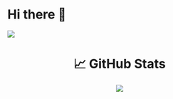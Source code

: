 # Hi there 👋

![](https://komarev.com/ghpvc/?username=Zloy01)

<div align="center">
  <h1>📈 GitHub Stats</h1>
  <img src="https://github-readme-stats.vercel.app/api/top-langs/?username=Zloy01&layout=compact&theme=vision-friendly-dark"/>
</div>
<!--
<div>
  <h1>Tech Stack</h1>
  <img src="https://skillicons.dev/icons?i=js,python,mysql,sqlite,html,css"/>
</div>
-->
